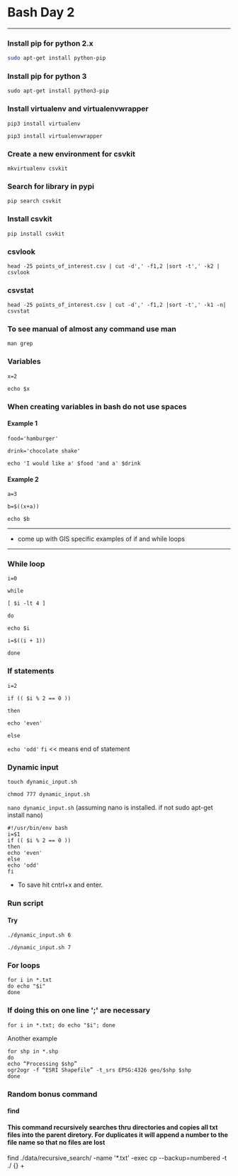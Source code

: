 # Bash Day 2

---

### Install pip for python 2.x
```bash
sudo apt-get install python-pip
```

### Install pip for python 3
```sudo apt-get install python3-pip```


### Install virtualenv and virtualenvwrapper

```pip3 install virtualenv```

```pip3 install virtualenvwrapper```

### Create a new environment for csvkit

```mkvirtualenv csvkit```

### Search for library in pypi
```pip search csvkit```

### Install csvkit
```pip install csvkit```

### csvlook
```head -25 points_of_interest.csv | cut -d',' -f1,2 |sort -t',' -k2 | csvlook```

### csvstat
```head -25 points_of_interest.csv | cut -d',' -f1,2 |sort -t',' -k1 -n| csvstat```

### To see manual of almost any command use man
```man grep```

### Variables
```x=2```

```echo $x```

### When creating variables in bash do not use spaces

#### Example 1
```food='hamburger'```

```drink='chocolate shake'```

```echo 'I would like a' $food 'and a' $drink```

#### Example 2
```a=3```

```b=$((x+a))```

```echo $b```


---
* come up with GIS specific examples of if and while loops
---


### While loop
```i=0```

```while```

```[ $i -lt 4 ]```

```do```

```echo $i```

```i=$((i + 1))```

```done```


### If statements
```i=2```

```if (( $i % 2 == 0 ))```

```then```

```echo 'even'```

```else```

```echo 'odd'```
```fi```  << means end of statement

### Dynamic input
```touch dynamic_input.sh```

```chmod 777 dynamic_input.sh```

```nano dynamic_input.sh``` (assuming nano is installed. if not sudo apt-get install nano)

```
#!/usr/bin/env bash
i=$1
if (( $i % 2 == 0 ))
then
echo 'even'
else
echo 'odd'
fi
```

* To save hit cntrl+x and enter.

### Run script

#### Try
```./dynamic_input.sh 6```

```./dynamic_input.sh 7```


### For loops
```
for i in *.txt
do echo "$i"
done
```

### If doing this on one line ';' are necessary
```for i in *.txt; do echo "$i"; done```

Another example

```
for shp in *.shp
do
echo “Processing $shp”
ogr2ogr -f “ESRI Shapefile” -t_srs EPSG:4326 geo/$shp $shp
done 
```

### Random bonus command
#### find
#### This command recursively searches thru directories and copies all txt files into the parent diretory. For duplicates it will append a number to the file name so that no files are lost

find ./data/recursive_search/ -name '*.txt' -exec cp --backup=numbered -t ./ {} +
